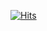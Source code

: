 [![Hits](https://hits.seeyoufarm.com/api/count/incr/badge.svg?url=https%3A%2F%2Fgithub.com%2Fgjbae1212%2Fhit-counter&count_bg=%236394CE&title_bg=%23000000&icon=skyliner.svg&icon_color=%23FFFFFF&title=dongyun&edge_flat=false)](https://hits.seeyoufarm.com)
